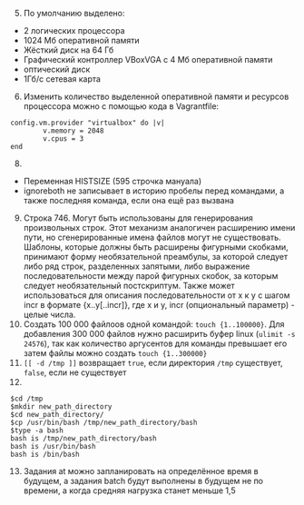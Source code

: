5. По умолчанию выделено:
- 2 логических процессора 
- 1024 Мб оперативной памяти 
- Жёсткий диск на 64 Гб
- Графический контроллер VBoxVGA с 4 Мб оперативной памяти
- оптический диск
- 1Гб/с сетевая карта 
6. Изменить количество выделенной оперативной памяти и ресурсов процессора можно с помощью кода в Vagrantfile:
``` 
config.vm.provider "virtualbox" do |v|
	  	v.memory = 2048
  		v.cpus = 3
end
```

8. 
- Переменная HISTSIZE (595 строчка мануала)
- ignoreboth не записывает в историю пробелы перед командами, а также последняя команда, если она ещё раз вызвана
9. Строка 746. Могут быть использованы для генерирования произвольных строк. Этот механизм аналогичен расширению имени пути, но сгенерированные имена файлов могут не существовать. Шаблоны, которые должны быть расширены фигурными скобками, принимают форму необязательной преамбулы, за которой следует либо ряд строк, разделенных запятыми, либо выражение последовательности между парой фигурных скобок, за которым следует необязательный постскриптум. Также может использоваться для описания последовательности от x к у с шагом incr в формате {x..y[..incr]}, где х и y, incr (опциональный параметр) - целые числа.
10. Создать 100 000 файлоов одной командой: 
`touch {1..100000}`.
Для добавления 300 000 файлов нужно расширить буфер linux (`ulimit -s 24576`), так как количество аргусентов для команды превышает его затем файлы можно создать `touch {1..300000}`
11. `[[ -d /tmp ]]` возвращает `true`, если директория `/tmp` существует, `false`, если не существует
12.  
```
$cd /tmp
$mkdir new_path_directory
$cd new_path_directory/
$cp /usr/bin/bash /tmp/new_path_directory/bash
$type -a bash
bash is /tmp/new_path_directory/bash
bash is /usr/bin/bash
bash is /bin/bash
 ```
 13. Задания at можно запланировать на определённое время в будущем, а задания batch будут выполнены в будущем не по времени, а когда средняя нагрузка станет меньше 1,5
